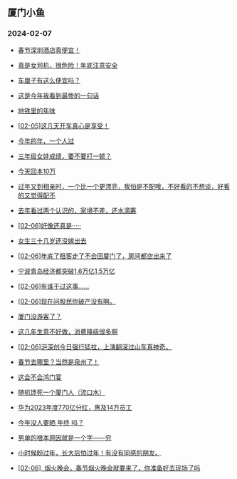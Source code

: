 ## 厦门小鱼 
### 2024-02-07

+ [春节深圳酒店真便宜！](http://bbs.xmfish.com/read-htm-tid-18144624.html)

+ [真是女司机，很危险！年底注意安全](http://bbs.xmfish.com/read-htm-tid-18144662.html)

+ [车厘子有这么便宜吗？](http://bbs.xmfish.com/read-htm-tid-18144661.html)

+ [这是今年我看到最惨的一句话](http://bbs.xmfish.com/read-htm-tid-18144669.html)

+ [地铁里的年味](http://bbs.xmfish.com/read-htm-tid-18144646.html)

+ [[02-05]这几天开车真心是享受！](http://bbs.xmfish.com/read-htm-tid-18144620.html)

+ [今年的年，一个人过](http://bbs.xmfish.com/read-htm-tid-18144687.html)

+ [三年级女娃成绩，要不要打一顿？](http://bbs.xmfish.com/read-htm-tid-18144618.html)

+ [今天回本10万](http://bbs.xmfish.com/read-htm-tid-18144760.html)

+ [过年又到相亲时，一个比一个更漂亮，我怕是不配哦，不好看的不想谈，好看的又觉得配不](http://bbs.xmfish.com/read-htm-tid-18144756.html)

+ [去年看过两个认识的，家境不差，还水滴筹](http://bbs.xmfish.com/read-htm-tid-18144765.html)

+ [[02-06]好像还真是·····](http://bbs.xmfish.com/read-htm-tid-18144651.html)

+ [女生三十几岁还没嫁出去](http://bbs.xmfish.com/read-htm-tid-18144678.html)

+ [[02-06]年底了租客走了不会回厦门了，房间都空出来了](http://bbs.xmfish.com/read-htm-tid-18144774.html)

+ [宁波青岛经济都突破1.6万亿1.5万亿](http://bbs.xmfish.com/read-htm-tid-18144703.html)

+ [[02-06]有谁干过这事……](http://bbs.xmfish.com/read-htm-tid-18144733.html)

+ [[02-06]现在问股民你破产没有啊。](http://bbs.xmfish.com/read-htm-tid-18144683.html)

+ [厦门没游客了？](http://bbs.xmfish.com/read-htm-tid-18144806.html)

+ [这几年生意不好做，消费降级很多啊](http://bbs.xmfish.com/read-htm-tid-18144785.html)

+ [[02-06]沪深创今日强行猛拉，上演翻滚过山车真神奇。](http://bbs.xmfish.com/read-htm-tid-18144723.html)

+ [春节去哪里？当然是泉州了！](http://bbs.xmfish.com/read-htm-tid-18144704.html)

+ [这会不会鸿门宴](http://bbs.xmfish.com/read-htm-tid-18144852.html)

+ [随机馋死一个厦门人（流口水）](http://bbs.xmfish.com/read-htm-tid-18144826.html)

+ [华为2023年度770亿分红，惠及14万员工](http://bbs.xmfish.com/read-htm-tid-18144801.html)

+ [今年没人要晒 年终 吗？](http://bbs.xmfish.com/read-htm-tid-18144878.html)

+ [男单的根本原因就是一个字——穷](http://bbs.xmfish.com/read-htm-tid-18144904.html)

+ [小时候盼过年，长大后怕过年！有没有同感的朋友。](http://bbs.xmfish.com/read-htm-tid-18144869.html)

+ [[02-06]  烟火晚会，春节烟火晚会就要来了，你准备好去现场了吗](http://bbs.xmfish.com/read-htm-tid-18144817.html)

